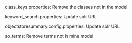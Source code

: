class_keys.properties: Remove the classes not in the model

keyword_search.properties: Update solr URL

objectstoresummary.config.properties: Update solr URL 

so_terms: Remove terms not in mine model
